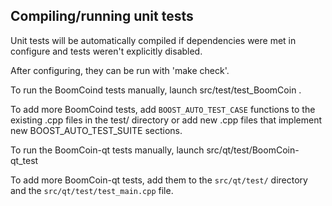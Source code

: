 Compiling/running unit tests
------------------------------------

Unit tests will be automatically compiled if dependencies were met in configure
and tests weren't explicitly disabled.

After configuring, they can be run with 'make check'.

To run the BoomCoind tests manually, launch src/test/test_BoomCoin .

To add more BoomCoind tests, add `BOOST_AUTO_TEST_CASE` functions to the existing
.cpp files in the test/ directory or add new .cpp files that
implement new BOOST_AUTO_TEST_SUITE sections.

To run the BoomCoin-qt tests manually, launch src/qt/test/BoomCoin-qt_test

To add more BoomCoin-qt tests, add them to the `src/qt/test/` directory and
the `src/qt/test/test_main.cpp` file.
